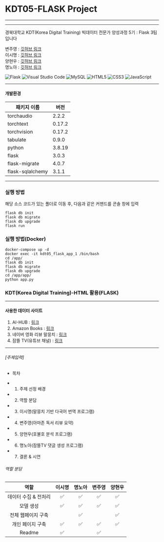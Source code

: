 # KDT05-FLASK Project

<hr/>

<hr/>

경북대학교 KDT(Korea Digital Training) 빅데이터 전문가 양성과정 5기 : Flask 3팀입니다

변주영 : [깃허브 링크](https://github.com/5amriley)  
이시명 : [깃허브 링크](https://github.com/juugii-ho)  
양현우 : [깃허브 링크](https://github.com/daat1996)  
명노아 : [깃허브 링크](https://github.com/noah2397)

![Flask](https://img.shields.io/badge/flask-%23000.svg?style=for-the-badge&logo=flask&logoColor=white)
![Visual Studio Code](https://img.shields.io/badge/Visual%20Studio%20Code-0078d7.svg?style=for-the-badge&logo=visual-studio-code&logoColor=white)
![MySQL](https://img.shields.io/badge/mysql-4479A1.svg?style=for-the-badge&logo=mysql&logoColor=white)
![HTML5](https://img.shields.io/badge/html5-%23E34F26.svg?style=for-the-badge&logo=html5&logoColor=white)
![CSS3](https://img.shields.io/badge/css3-%231572B6.svg?style=for-the-badge&logo=css3&logoColor=white)
![JavaScript](https://img.shields.io/badge/javascript-%23323330.svg?style=for-the-badge&logo=javascript&logoColor=%23F7DF1E)

<hr/>

#### 개발환경

| 패키지 이름      | 버전   |
| ---------------- | ------ |
| torchaudio       | 2.2.2  |
| torchtext        | 0.17.2 |
| torchvision      | 0.17.2 |
| tabulate         | 0.9.0  |
| python           | 3.8.19 |
| flask            | 3.0.3  |
| flask-migrate    | 4.0.7  |
| flask-sqlalchemy | 3.1.1  |

<hr/>

### 실행 방법

해당 소스 코드가 있는 폴더로 이동 후, 다음과 같은 커맨드를 콘솔 창에 입력

```
flask db init
flask db migrate
flask db upgrade
flask run
```

### 실행 방법(Docker)

```
docker-compose up -d
docker exec -it kdt05_flask_app_1 /bin/bash
cd /app/
flask db init
flask db migrate
flask db upgrade
cd /app/app/
python app.py
```

### KDT(Korea Digital Training)-HTML 활용(FLASK)

<hr/>

#### 사용한 데이터 사이트

1. AI-HUB : [링크](https://aihub.or.kr/)
2. Amazon Books : [링크](https://www.amazon.com/books-used-books-textbooks/b?node=283155)
3. 네이버 영화 리뷰 말뭉치 : [링크](https://github.com/e9t/nsmc)
4. 잠뜰 TV(유튜브 채널) : [링크](https://www.youtube.com/user/sleepground)
<hr/>

###### [주제입력]

- 목차

* 1. 주제 선정 배경
* 2. 역할 분담
* 3. 이시명(말뭉치 기반 다국어 번역 프로그램)
* 4. 변주영(아마존 독서 리뷰 요약)
* 5. 양현우(호불호 분석 프로그램)
* 6. 명노아(잠뜰TV 댓글 생성 프로그램)
* 7. 결론 & 시연
  </hr>

###### 역할 분담

|         역할         | 이시명 | 명노아 | 변주영 | 양현우 |
| :------------------: | :----: | :----: | :----: | :----: |
| 데이터 수집 & 전처리 |   ✅   |   ✅   |   ✅   |   ✅   |
|      모델 생성       |   ✅   |   ✅   |   ✅   |   ✅   |
|  전체 웹페이지 구축  |        |   ✅   |        |   ✅   |
|   개인 페이지 구축   |   ✅   |   ✅   |   ✅   |   ✅   |
|        Readme        |   ✅   |        |   ✅   |        |
